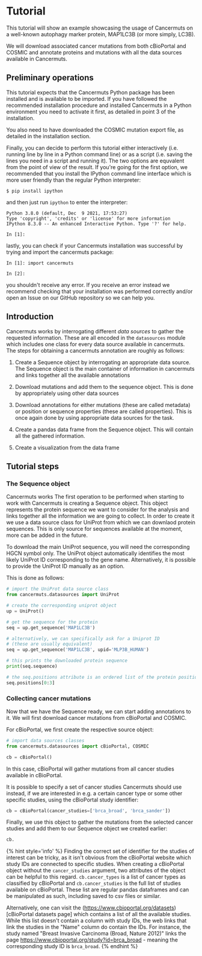 # Tutorial

This tutorial will show an example showcasing the usage of Cancermuts on a
well-known autophagy marker protein, MAP1LC3B (or more simply, LC3B).

We will download associated cancer mutations from both cBioPortal and COSMIC
and annotate proteins and mutations with all the data sources available in
Cancermuts. 

## Preliminary operations

This tutorial expects that the Cancermuts Python package has been installed and
is available to be imported. If you have followed the recommended installation
procedure and installed Cancermuts in a Python environment you need to activate
it first, as detailed in point 3 of the installation.

You also need to have downloaded the COSMIC mutation export file, as detailed in 
the installation section.

Finally, you can decide to perform this tutorial either interactively (i.e. 
running line by line in a Python command line) or as a script (i.e. saving
the lines you need in a script and running it). The two options are equvalent
from the point of view of the result. If you're going for the first
option, we recommended that you install the IPython command line interface
which is more user friendly than the regular Python interpreter:

```
$ pip install ipython
```

and then just run `ipython` to enter the interpreter:

```(cancermuts_env) teo@kb-bioinfo01:cancermuts$ ipython
Python 3.8.0 (default, Dec  9 2021, 17:53:27)
Type 'copyright', 'credits' or 'license' for more information
IPython 8.3.0 -- An enhanced Interactive Python. Type '?' for help.

In [1]:
```

lastly, you can check if your Cancermuts installation was successful by
trying and import the cancermuts package:

```
In [1]: import cancermuts

In [2]:
```

you shouldn't receive any error. If you receive an error instead we recommend
checking that your installation was performed correctly and/or open an Issue
on our GitHub repository so we can help you.

## Introduction

Cancermuts works by interrogating different *data sources* to gather the
requested information. These are all encoded in the `datasources` module
which includes one class for every data source available in cancermuts.
The steps for obtaining a cancermuts annotation are roughly as follows:

1. Create a Sequence object by interrogating an appropriate data source.
The Sequence object is the main container of information in cancermuts
and links together all the available annotations

2. Download mutations and add them to the sequence object. This is done by
appropriately using other data sources

3. Download annotations for either mutations (these are called metadata) or 
position or sequence properties (these are called properties). This is once
again done by using appropriate data sources for the task.

4. Create a pandas data frame from the Sequence object. This will contain all
the gathered information.

5. Create a visualization from the data frame

## Tutorial steps

### The Sequence object

Cancermuts works 
The first operation to be performed when starting to work with Cancermuts is creating
a Sequence object. This object represents the protein sequence we want to consider for
the analysis and links together all the information we are going to collect. In order to
create it we use a data source class for UniProt from which we can downlaod protein sequences.
This is only source for sequences available at the moment, more can be added in the future.

To download the main UniProt sequence, you will need the corresponding HGCN symbol only. 
The UniProt object automatically identifies the most likely UniProt ID corresponding to the
gene name. Alternatively, it is possible to provide the UniProt ID manually as an option.

This is done as follows:

```py
# import the UniProt data source class
from cancermuts.datasources import UniProt 

# create the corresponding uniprot object
up = UniProt()

# get the sequence for the protein
seq = up.get_sequence('MAP1LC3B')

# alternatively, we can specifically ask for a Uniprot ID
# (these are usually equivalent)
seq = up.get_sequence('MAP1LC3B', upid='MLP3B_HUMAN')

# this prints the downloaded protein sequence
print(seq.sequence)

# the seq.positions attribute is an ordered list of the protein positions:
seq.positions[0:3]
```


### Collecting cancer mutations

Now that we have the Sequence ready, we can start adding annotations to it.
We will first download cancer mutations from cBioPortal and COSMIC.

For cBioPortal, we first create the respective source object:

```py 
# import data sources classes
from cancermuts.datasources import cBioPortal, COSMIC

cb = cBioPortal()
```

In this case, cBioPortal will gather mutations from all cancer studies available
in cBioPortal.

It is possible to specify a set of cancer studies Cancermuts should use instead,
if we are interested in e.g. a certain cancer type or some other specific studies, 
using the cBioPortal study identifier:

```py
cb = cBioPortal(cancer_studies=['brca_broad', 'brca_sander'])
```

Finally, we use this object to gather the mutations from the selected cancer
studies and add them to our Sequence object we created earlier:

```py
cb.
```

{% hint style='info' %}
Finding the correct set of identifier for the studies of interest can
be tricky, as it isn't obvious from the cBioPortal website which study
IDs are connected to specific studies. When creating a cBioPortal object
without the `cancer_studies` argument, two attributes of the object can
be helpful to this regard. `cb.cancer_types` is a list of cancer types
as classified by cBioPortal and `cb.cancer_studies` is the full list of
studies available on cBioPortal. These list are regular pandas dataframes
and can be manipulated as such, including saved to csv files or similar.

Alternatively, one can visit the (https://www.cbioportal.org/datasets)[cBioPortal datasets page]
which contains a list of all the available studies. While this list doesn't
contain a column with study IDs, the web links that link the studies in the
"Name" column do contain the IDs. For instance, the study named 
"Breast Invasive Carcinoma (Broad, Nature 2012)" links the page
https://www.cbioportal.org/study?id=brca_broad - meaning the corresponding
study ID is `brca_broad`.
{% endhint %}

